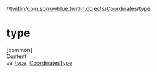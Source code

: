 //[twitlin](../../index.md)/[com.sorrowblue.twitlin.objects](../index.md)/[Coordinates](index.md)/[type](type.md)



# type  
[common]  
Content  
val [type](type.md): [CoordinatesType](../-coordinates-type/index.md)  



